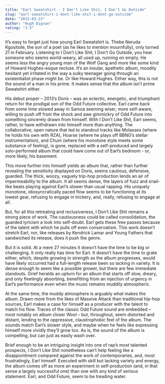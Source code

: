 ```yaml
---
title: "Earl Sweatshirt - I Don't Like Shit, I Don't Go Outside"
slug: "earl-sweatshirt-i-dont-like-shit-i-dont-go-outside"
date: "2015-03-23"
author: "Hugh Dignan"
rating: "3.5"
---
```


It’s easy to forget just how young Earl Sweatshirt is. Thebe Neruda Kgositsile, the son of a poet (as he likes to mention mournfully), only turned 21 in February. Listening to I Don’t Like Shit, I Don’t Go Outside, you hear someone who seems world-weary, all used up, running on empty. He seems less the angry young man of the Wolf Gang and more like some kind of Howard Hughes-esque recluse. It’s an insular, apathetic album, moodily hesitant yet irritated in the way a sulky teenager going through an existentialist phase might be. Or like Howard Hughes. Either way, this is not the sound of a man in his prime. It makes sense that the album isn’t prime Sweatshirt either.

His debut proper – 2013’s Doris – was an eclectic, energetic, and triumphant return for the prodigal son of the Odd Future collective. Earl came back from some time stowed away in Samoa seeming wiser, more self-aware, willing to push off from the shock and awe gimmickry of Odd Future into something sincerely drawn from himself. With I Don’t Like Shit, Earl seems, rather, to have withdrawn into himself more than anything. The collaborative, open nature that led to standout tracks like Molasses (where he holds his own with RZA), Hoarse (where he plays off BBNG’s stellar instrumentation), and Chum (where his monotone style meets some substance of feeling), is gone, replaced with a self-produced and largely solo-performed album that could have come out of Earl’s bedroom - or, more likely, his basement.

This move further into himself yields an album that, rather than further revealing the sensitivity displayed on Doris, seems cautious, defensive, guarded. The thick, woozy, vaguely trip-hop production lends an air of impermeability to the album. It all seems dense, the layers of fuzz and snail-like beats playing against Earl’s slower than usual rapping. His uniquely monotone, idiosyncratically paced flow seems to be functioning at its lowest gear, refusing to engage in trickery, and, really, refusing to engage at all.

But, for all this retreating and reclusiveness, I Don’t Like Shit remains a strong piece of work. The cautiousness could be called consolidation, the guarded lyricism a look into self-doubt. Earl gets these free passes because of the talent with which he pulls off even conservatism. This work doesn’t stretch Earl, nor, like releases by Kendrick Lamar and Young Fathers that sandwiched its release, does it push the genre.

But it is solid. At a mere 27 minutes it doesn’t have the time to be big or challenging. It only really has time for Earl. It doesn’t have the time to grate either, which, despite growing in strength as the album progresses, would have likely occurred had a full-length release been so lacking in variety. It is dense enough to seem like a possible grower, but there are few immediate standouts. Grief heralds an upturn for an album that starts off slow, dreary, and only fleetingly absorbing, benefitting from an injection of urgency in Earl’s performance even when the music remains muddily atmospheric.

At the same time, the muddy atmosphere is arguably what makes the album. Drawn more from the likes of Massive Attack than traditional hip-hop sources, Earl makes a case for himself as a producer with the talent to match his flow. Traces of the classic Odd Future sound are embedded – most notably on album closer Wool – but, throughout, seem distorted and distant, lending to the oppressive, claustrophobic feel of the album. The sounds match Earl’s slower style, and maybe when he feels like expressing himself more vividly they’ll grow too. As is, the sound of the album is compelling, but can just as easily wash over.

Brief enough to be an intriguing insight into one of rap’s most talented prospects, I Don’t Like Shit nonetheless can’t help feeling like a disappointment compared against the work of contemporaries, and, most frustratingly, Earl himself. Executed with skill but lacking variety and energy, the album comes off as more an experiment in self-production (and, in that sense a largely successful one) than one with any kind of serious statement. Earl, and Odd Future, seem to be treading water.
